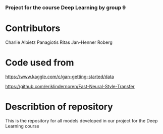 ### Project for the course Deep Learning by group 9
# Contributors
Charlie Albietz
Panagiotis Ritas
Jan-Henner Roberg

# Code used from
https://www.kaggle.com/c/gan-getting-started/data

https://github.com/eriklindernoren/Fast-Neural-Style-Transfer

# Describtion of repository

This is the repository for all models developed in our project for the Deep Learning course


